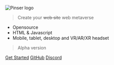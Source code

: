 ![Pinser logo](https://www.pinser.world/assets/images/logo/logo.png)

> Create your <strike>web site</strike> web metaverse

- Opensource
- HTML & Javascript
- Mobile, tablet, desktop and VR/AR/XR headset

> Alpha version

[Get Started](#main)
[GitHub](https://github.com/pinser-metaverse/digipair-vision)
[Discord](https://discord.gg/kCqF8xaMHJ)
